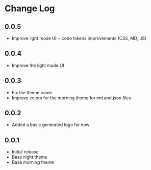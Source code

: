 # Change Log

## 0.0.5

- Improve light mode UI + code tokens improvements (CSS, MD, JS)

## 0.0.4

- Improve the light mode UI

## 0.0.3

- Fix the theme name
- Improve colors for the morning theme for md and json files

## 0.0.2

- Added a basic generated logo for now

## 0.0.1

- Initial release
- Base night theme
- Base morning theme
